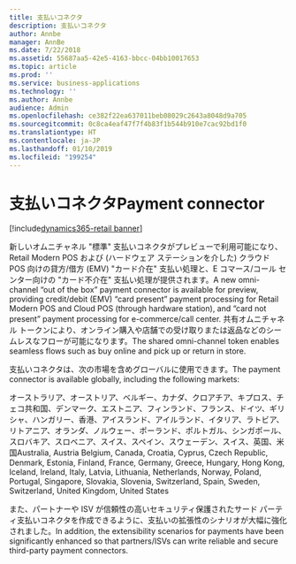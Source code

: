 ```yaml
---
title: 支払いコネクタ
description: 支払いコネクタ
author: Annbe
manager: AnnBe
ms.date: 7/22/2018
ms.assetid: 55687aa5-42e5-4163-bbcc-04bb10017653
ms.topic: article
ms.prod: ''
ms.service: business-applications
ms.technology: ''
ms.author: Annbe
audience: Admin
ms.openlocfilehash: ce382f22ea637011beb08029c2643a8048d9a705
ms.sourcegitcommit: 0c8ca4eaf47f7f4b83f1b544b910e7cac92bd1f0
ms.translationtype: HT
ms.contentlocale: ja-JP
ms.lasthandoff: 01/10/2019
ms.locfileid: "199254"
---
```

#  <a name="payment-connector"></a><span data-ttu-id="d4840-103">支払いコネクタ</span><span class="sxs-lookup"><span data-stu-id="d4840-103">Payment connector</span></span>

[!include[dynamics365-retail banner](../includes/dynamics365-retail.md)]




<span data-ttu-id="d4840-104">新しいオムニチャネル "標準" 支払いコネクタがプレビューで利用可能になり、Retail Modern POS および (ハードウェア ステーションを介した) クラウド POS 向けの貸方/借方 (EMV) "カード介在" 支払い処理と、E コマース/コール センター向けの "カード不介在" 支払い処理が提供されます。</span><span class="sxs-lookup"><span data-stu-id="d4840-104">A new omni-channel “out of the box” payment connector is available for preview, providing credit/debit (EMV) “card present” payment processing for Retail Modern POS and Cloud POS (through hardware station), and “card not present” payment processing for e-commerce/call center.</span></span> <span data-ttu-id="d4840-105">共有オムニチャネル トークンにより、オンライン購入や店舗での受け取りまたは返品などのシームレスなフローが可能になります。</span><span class="sxs-lookup"><span data-stu-id="d4840-105">The shared omni-channel token enables seamless flows such as buy online and pick up or return in store.</span></span>

<span data-ttu-id="d4840-106">支払いコネクタは、次の市場を含めグローバルに使用できます。</span><span class="sxs-lookup"><span data-stu-id="d4840-106">The payment connector is available globally, including the following markets:</span></span>

<span data-ttu-id="d4840-107">オーストラリア、オーストリア、ベルギー、カナダ、クロアチア、キプロス、チェコ共和国、デンマーク、エストニア、フィンランド、フランス、ドイツ、ギリシャ、ハンガリー、香港、アイスランド、アイルランド、イタリア、ラトビア、リトアニア、オランダ、ノルウェー、ポーランド、ポルトガル、シンガポール、スロバキア、スロベニア、スイス、スペイン、スウェーデン、スイス、英国、米国</span><span class="sxs-lookup"><span data-stu-id="d4840-107">Australia, Austria Belgium, Canada, Croatia, Cyprus, Czech Republic, Denmark,  Estonia, Finland, France, Germany, Greece, Hungary, Hong Kong, Iceland, Ireland, Italy, Latvia, Lithuania, Netherlands, Norway, Poland, Portugal, Singapore, Slovakia, Slovenia, Switzerland, Spain, Sweden, Switzerland, United Kingdom, United States</span></span>

<span data-ttu-id="d4840-108">また、パートナーや ISV が信頼性の高いセキュリティ保護されたサード パーティ支払いコネクタを作成できるように、支払いの拡張性のシナリオが大幅に強化されました。</span><span class="sxs-lookup"><span data-stu-id="d4840-108">In addition, the extensibility scenarios for payments have been significantly enhanced so that partners/ISVs can write reliable and secure third-party payment connectors.</span></span>

